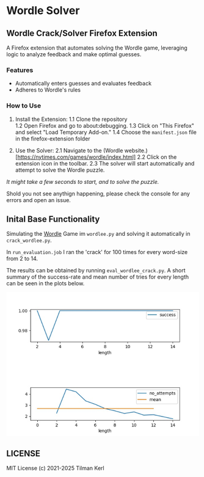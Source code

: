 # Wordle Solver

## Wordle Crack/Solver Firefox Extension
A Firefox extension that automates solving the Wordle game, leveraging logic to analyze feedback and make optimal guesses.

### Features
- Automatically enters guesses and evaluates feedback
- Adheres to Wordle's rules

### How to Use

1. Install the Extension:
    1.1 Clone the repository        
    1.2 Open Firefox and go to about:debugging.
    1.3 Click on "This Firefox" and select "Load Temporary Add-on."
    1.4 Choose the `manifest.json` file in the firefox-extension folder

2. Use the Solver:
    2.1 Navigate to the (Wordle website.)[https://nytimes.com/games/wordle/index.html]
    2.2 Click on the extension icon in the toolbar.
    2.3 The solver will start automatically and attempt to solve the Wordle puzzle.


*It might take a few seconds to start, and to solve the puzzle.*

Shold you not see anythign happening, please check the console for any errors and open an issue.

## Inital Base Functionality

Simulating the [Wordle](https://en.wikipedia.org/wiki/Wordle) Game im `wordlee.py` and solving it automatically in `crack_wordlee.py`.

In `run_evaluation.job` I ran the 'crack' for 100 times for every word-size from 2 to 14.

The results can be obtained by running `eval_wordlee_crack.py`. A short summary of the success-rate and mean number of tries for every length can be seen in the plots below. 

![Wordle Crack Results](plots/wordlee_first_results_plot.jpg)

## LICENSE
MIT License (c) 2021-2025 Tilman Kerl